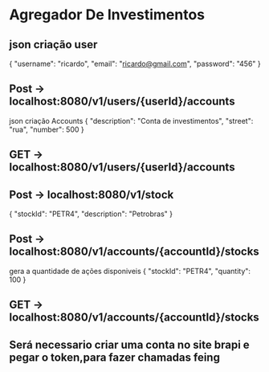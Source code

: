 # Agregador De Investimentos

## json criação user 
{
"username": "ricardo",
"email": "ricardo@gmail.com",
"password": "456"
}

## Post -> localhost:8080/v1/users/{userId}/accounts
json criação Accounts
{
"description": "Conta de investimentos",
"street": "rua",
"number": 500
}

## GET -> localhost:8080/v1/users/{userId}/accounts

## Post -> localhost:8080/v1/stock

{
"stockId": "PETR4", 
"description": "Petrobras"
}


## Post -> localhost:8080/v1/accounts/{accountId}/stocks
gera a quantidade de ações disponiveis
{
"stockId": "PETR4", 
"quantity": 100
}

## GET -> localhost:8080/v1/accounts/{accountId}/stocks


## Será necessario criar uma conta no site brapi e pegar o token,para fazer chamadas feing
